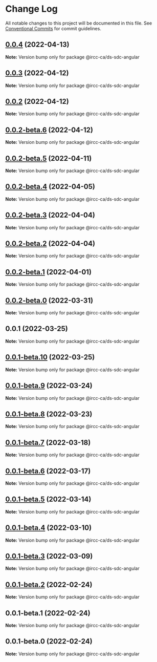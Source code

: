 # Change Log

All notable changes to this project will be documented in this file.
See [Conventional Commits](https://conventionalcommits.org) for commit guidelines.

## [0.0.4](https://github.com/IRCC-ca/ds-sdc/compare/@ircc-ca/ds-sdc-angular@0.0.3...@ircc-ca/ds-sdc-angular@0.0.4) (2022-04-13)

**Note:** Version bump only for package @ircc-ca/ds-sdc-angular





## [0.0.3](https://github.com/IRCC-ca/ds-sdc/compare/@ircc-ca/ds-sdc-angular@0.0.2...@ircc-ca/ds-sdc-angular@0.0.3) (2022-04-12)

**Note:** Version bump only for package @ircc-ca/ds-sdc-angular





## [0.0.2](https://github.com/IRCC-ca/ds-sdc/compare/@ircc-ca/ds-sdc-angular@0.0.1...@ircc-ca/ds-sdc-angular@0.0.2) (2022-04-12)

**Note:** Version bump only for package @ircc-ca/ds-sdc-angular





## [0.0.2-beta.6](https://github.com/IRCC-ca/ds-sdc/compare/@ircc-ca/ds-sdc-angular@0.0.2-beta.5...@ircc-ca/ds-sdc-angular@0.0.2-beta.6) (2022-04-12)

**Note:** Version bump only for package @ircc-ca/ds-sdc-angular





## [0.0.2-beta.5](https://github.com/IRCC-ca/ds-sdc/compare/@ircc-ca/ds-sdc-angular@0.0.2-beta.4...@ircc-ca/ds-sdc-angular@0.0.2-beta.5) (2022-04-11)

**Note:** Version bump only for package @ircc-ca/ds-sdc-angular





## [0.0.2-beta.4](https://github.com/IRCC-ca/ds-sdc/compare/@ircc-ca/ds-sdc-angular@0.0.2-beta.3...@ircc-ca/ds-sdc-angular@0.0.2-beta.4) (2022-04-05)

**Note:** Version bump only for package @ircc-ca/ds-sdc-angular





## [0.0.2-beta.3](https://github.com/IRCC-ca/ds-sdc/compare/@ircc-ca/ds-sdc-angular@0.0.2-beta.2...@ircc-ca/ds-sdc-angular@0.0.2-beta.3) (2022-04-04)

**Note:** Version bump only for package @ircc-ca/ds-sdc-angular





## [0.0.2-beta.2](https://github.com/IRCC-ca/ds-sdc/compare/@ircc-ca/ds-sdc-angular@0.0.2-beta.1...@ircc-ca/ds-sdc-angular@0.0.2-beta.2) (2022-04-04)

**Note:** Version bump only for package @ircc-ca/ds-sdc-angular





## [0.0.2-beta.1](https://github.com/IRCC-ca/ds-sdc/compare/@ircc-ca/ds-sdc-angular@0.0.2-beta.0...@ircc-ca/ds-sdc-angular@0.0.2-beta.1) (2022-04-01)

**Note:** Version bump only for package @ircc-ca/ds-sdc-angular





## [0.0.2-beta.0](https://github.com/IRCC-ca/ds-sdc/compare/@ircc-ca/ds-sdc-angular@0.0.1...@ircc-ca/ds-sdc-angular@0.0.2-beta.0) (2022-03-31)

**Note:** Version bump only for package @ircc-ca/ds-sdc-angular





## 0.0.1 (2022-03-25)

**Note:** Version bump only for package @ircc-ca/ds-sdc-angular





## [0.0.1-beta.10](https://github.com/IRCC-ca/ds-sdc/compare/@ircc-ca/ds-sdc-angular@0.0.1-beta.9...@ircc-ca/ds-sdc-angular@0.0.1-beta.10) (2022-03-25)

**Note:** Version bump only for package @ircc-ca/ds-sdc-angular





## [0.0.1-beta.9](https://github.com/IRCC-ca/ds-sdc/compare/@ircc-ca/ds-sdc-angular@0.0.1-beta.8...@ircc-ca/ds-sdc-angular@0.0.1-beta.9) (2022-03-24)

**Note:** Version bump only for package @ircc-ca/ds-sdc-angular





## [0.0.1-beta.8](https://github.com/IRCC-ca/ds-sdc/compare/@ircc-ca/ds-sdc-angular@0.0.1-beta.7...@ircc-ca/ds-sdc-angular@0.0.1-beta.8) (2022-03-23)

**Note:** Version bump only for package @ircc-ca/ds-sdc-angular





## [0.0.1-beta.7](https://github.com/IRCC-ca/ds-sdc/compare/@ircc-ca/ds-sdc-angular@0.0.1-beta.6...@ircc-ca/ds-sdc-angular@0.0.1-beta.7) (2022-03-18)

**Note:** Version bump only for package @ircc-ca/ds-sdc-angular





## [0.0.1-beta.6](https://github.com/IRCC-ca/ds-sdc/compare/@ircc-ca/ds-sdc-angular@0.0.1-beta.5...@ircc-ca/ds-sdc-angular@0.0.1-beta.6) (2022-03-17)

**Note:** Version bump only for package @ircc-ca/ds-sdc-angular





## [0.0.1-beta.5](https://github.com/IRCC-ca/ds-sdc/compare/@ircc-ca/ds-sdc-angular@0.0.1-beta.4...@ircc-ca/ds-sdc-angular@0.0.1-beta.5) (2022-03-14)

**Note:** Version bump only for package @ircc-ca/ds-sdc-angular





## [0.0.1-beta.4](https://github.com/IRCC-ca/ds-sdc/compare/@ircc-ca/ds-sdc-angular@0.0.1-beta.3...@ircc-ca/ds-sdc-angular@0.0.1-beta.4) (2022-03-10)

**Note:** Version bump only for package @ircc-ca/ds-sdc-angular





## [0.0.1-beta.3](https://github.com/IRCC-ca/ds-sdc/compare/@ircc-ca/ds-sdc-angular@0.0.1-beta.2...@ircc-ca/ds-sdc-angular@0.0.1-beta.3) (2022-03-09)

**Note:** Version bump only for package @ircc-ca/ds-sdc-angular





## [0.0.1-beta.2](https://github.com/IRCC-ca/ds-sdc/compare/@ircc-ca/ds-sdc-angular@0.0.1-beta.1...@ircc-ca/ds-sdc-angular@0.0.1-beta.2) (2022-02-24)

**Note:** Version bump only for package @ircc-ca/ds-sdc-angular





## 0.0.1-beta.1 (2022-02-24)

**Note:** Version bump only for package @ircc-ca/ds-sdc-angular





## 0.0.1-beta.0 (2022-02-24)

**Note:** Version bump only for package @ircc-ca/ds-sdc-angular
